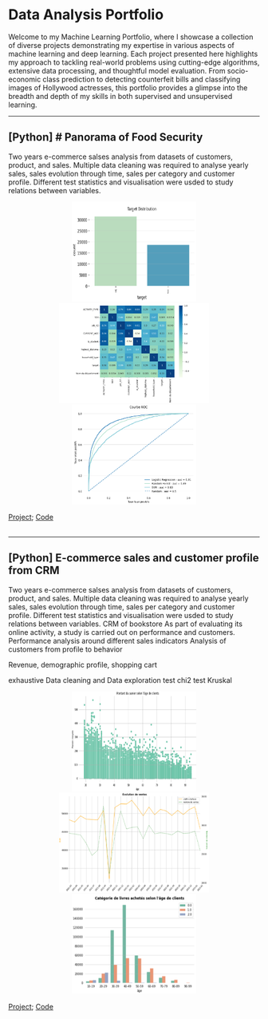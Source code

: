 # Data Analysis Portfolio

Welcome to my Machine Learning Portfolio, where I showcase a collection of diverse projects demonstrating my expertise in various aspects of machine learning and deep learning. Each project presented here highlights my approach to tackling real-world problems using cutting-edge algorithms, extensive data processing, and thoughtful model evaluation. From socio-economic class prediction to detecting counterfeit bills and classifying images of Hollywood actresses, this portfolio provides a glimpse into the breadth and depth of my skills in both supervised and unsupervised learning. 

----------
## [Python] # Panorama of Food Security

Two years e-commerce salses analysis from datasets of customers, product, and sales. Multiple data cleaning was required to analyse yearly sales, sales evolution through time, sales per category and customer profile. Different test statistics and visualisation were usded to study relations between variables.<br/>

<p align="center">
  <img src="https://github.com/haejiyun/Machine-Learning/blob/main/Supervised%20Learning/distribution.png" alt="distribution" width="250" height="200">
  <img src="https://github.com/haejiyun/Machine-Learning/blob/main/Supervised%20Learning/heatmap.png" alt="heatmap" width="300" height="200">
  <img src="https://github.com/haejiyun/Machine-Learning/blob/main/Supervised%20Learning/ROC.png" alt="ROC" width="250" height="200">
<p/>

<a href="https://github.com/haejiyun/Data-Analysis/blob/main/Panorama%20of%20Food%20Security/panorama_malnutrition.pdf">Project</a>; <a href="https://github.com/haejiyun/Data-Analysis/blob/main/Panorama%20of%20Food%20Security/panorama_malnutrition.ipynb">Code</a><br/>
<br/>

----------
## [Python] E-commerce sales and customer profile from CRM

Two years e-commerce salses analysis from datasets of customers, product, and sales. Multiple data cleaning was required to analyse yearly sales, sales evolution through time, sales per category and customer profile. Different test statistics and visualisation were usded to study relations between variables.
CRM of bookstore 
As part of evaluating its online activity, a study is carried out on performance and customers.
Performance analysis around different sales indicators
Analysis of customers from profile to behavior

Revenue, demographic profile, shopping cart

exhaustive Data cleaning and Data exploration
test chi2
test Kruskal
<br/>

<p align="center">
  <img src="https://github.com/haejiyun/Data-Analysis/blob/main/E-commerce%20sales%20and%20customer%20profile/panier.png" width="250" height="200">
  <img src="https://github.com/haejiyun/Data-Analysis/blob/main/E-commerce%20sales%20and%20customer%20profile/ca.png" width="300" height="200">
  <img src="https://github.com/haejiyun/Data-Analysis/blob/main/E-commerce%20sales%20and%20customer%20profile/category.png" width="250" height="200">
<p/>

<a href="https://github.com/haejiyun/Data-Analysis/blob/main/E-commerce%20sales%20and%20customer%20profile/analyse_ventes.pdf">Project</a>; <a href="https://github.com/haejiyun/Data-Analysis/blob/main/E-commerce%20sales%20and%20customer%20profile/analyse_de_vente.ipynb">Code</a><br/>
<br/>




